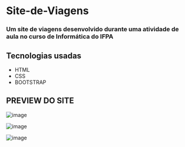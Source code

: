 # Site-de-Viagens

### Um site de viagens desenvolvido durante uma atividade de aula no curso de Informática do IFPA

## Tecnologias usadas
  - HTML
  - CSS
  - BOOTSTRAP
  
  
  
## PREVIEW DO SITE
![image](https://user-images.githubusercontent.com/76567965/185256629-4cfc752c-0d8f-4a9b-87c7-ba91215970ec.png)

![image](https://user-images.githubusercontent.com/76567965/185256547-46e98008-f230-4b7c-baec-724f502e63b0.png)

![image](https://user-images.githubusercontent.com/76567965/185256720-bb07ddf6-01ac-4978-aa85-14e7a3f25723.png)

